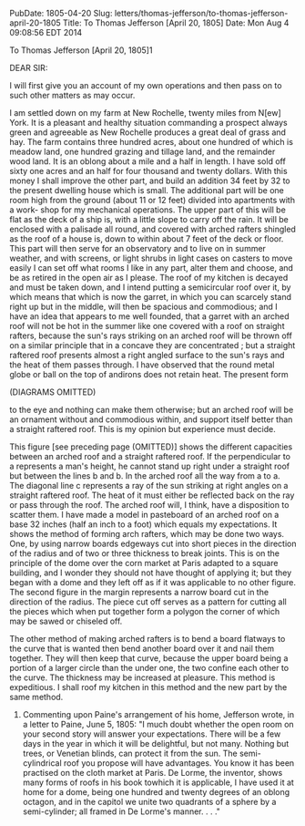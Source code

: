 PubDate: 1805-04-20
Slug: letters/thomas-jefferson/to-thomas-jefferson-april-20-1805
Title: To Thomas Jefferson  [April 20, 1805]
Date: Mon Aug  4 09:08:56 EDT 2014

   To Thomas Jefferson  [April 20, 1805]1

   DEAR SIR:

   I will first give you an account of my own operations and then pass on to
   such other matters as may occur.

   I am settled down on my farm at New Rochelle, twenty miles from N[ew]
   York. It is a pleasant and healthy situation commanding a prospect always
   green and agreeable as New Rochelle produces a great deal of grass and
   hay. The farm contains three hundred acres, about one hundred of which is
   meadow land, one hundred grazing and tillage land, and the remainder wood
   land. It is an oblong about a mile and a half in length. I have sold off
   sixty one acres and an half for four thousand and twenty dollars. With
   this money I shall improve the other part, and build an addition 34 feet
   by 32 to the present dwelling house which is small. The additional part
   will be one room high from the ground (about 11 or 12 feet) divided into
   apartments with a work- shop for my mechanical operations. The upper part
   of this will be flat as the deck of a ship is, with a little slope to
   carry off the rain. It will be enclosed with a palisade all round, and
   covered with arched rafters shingled as the roof of a house is, down to
   within about 7 feet of the deck or floor. This part will then serve for an
   observatory and to live on in summer weather, and with screens, or light
   shrubs in light cases on casters to move easily I can set off what rooms I
   like in any part, alter them and choose, and be as retired in the open air
   as I please. The roof of my kitchen is decayed and must be taken down, and
   I intend putting a semicircular roof over it, by which means that which is
   now the garret, in which you can scarcely stand right up but in the
   middle, will then be spacious and commodious; and I have an idea that
   appears to me well founded, that a garret with an arched roof will not be
   hot in the summer like one covered with a roof on straight rafters,
   because the sun's rays striking on an arched roof will be thrown off on a
   similar principle that in a concave they are concentrated ; but a straight
   raftered roof presents almost a right angled surface to the sun's rays and
   the heat of them passes through. I have observed that the round metal
   globe or ball on the top of andirons does not retain heat. The present
   form

   (DIAGRAMS OMITTED)

   to the eye and nothing can make them otherwise; but an arched roof will be
   an ornament without and commodious within, and support itself better than
   a straight raftered roof. This is my opinion but experience must decide.

   This figure [see preceding page (OMITTED)] shows the different capacities
   between an arched roof and a straight raftered roof. If the perpendicular
   to a represents a man's height, he cannot stand up right under a straight
   roof but between the lines b and b. In the arched roof all the way from a
   to a. The diagonal line c represents a ray of the sun striking at right
   angles on a straight raftered roof. The heat of it must either be
   reflected back on the ray or pass through the roof. The arched roof will,
   I think, have a disposition to scatter them. I have made a model in
   pasteboard of an arched roof on a base 32 inches (half an inch to a foot)
   which equals my expectations. It shows the method of forming arch rafters,
   which may be done two ways. One, by using narrow boards edgeways cut into
   short pieces in the direction of the radius and of two or three thickness
   to break joints. This is on the principle of the dome over the corn market
   at Paris adapted to a square building, and I wonder they should not have
   thought of applying it; but they began with a dome and they left off as if
   it was applicable to no other figure. The second figure in the margin
   represents a narrow board cut in the direction of the radius. The piece
   cut off serves as a pattern for cutting all the pieces which when put
   together form a polygon the corner of which may be sawed or chiseled off.

   The other method of making arched rafters is to bend a board flatways to
   the curve that is wanted then bend another board over it and nail them
   together. They will then keep that curve, because the upper board being a
   portion of a larger circle than the under one, the two confine each other
   to the curve. The thickness may be increased at pleasure. This method is
   expeditious. I shall roof my kitchen in this method and the new part by
   the same method.

   1. Commenting upon Paine's arrangement of his home, Jefferson wrote, in a
   letter to Paine, June 5, 1805: "I much doubt whether the open room on your
   second story will answer your expectations. There will be a few days in
   the year in which it will be delightful, but not many. Nothing but trees,
   or Venetian blinds, can protect it from the sun. The semi-cylindrical roof
   you propose will have advantages. You know it has been practised on the
   cloth market at Paris. De Lorme, the inventor, shows many forms of roofs
   in his book towhich it is applicable, I have used it at home for a dome,
   being one hundred and twenty degrees of an oblong octagon, and in the
   capitol we unite two quadrants of a sphere by a semi-cylinder; all framed
   in De Lorme's manner. . . ."



